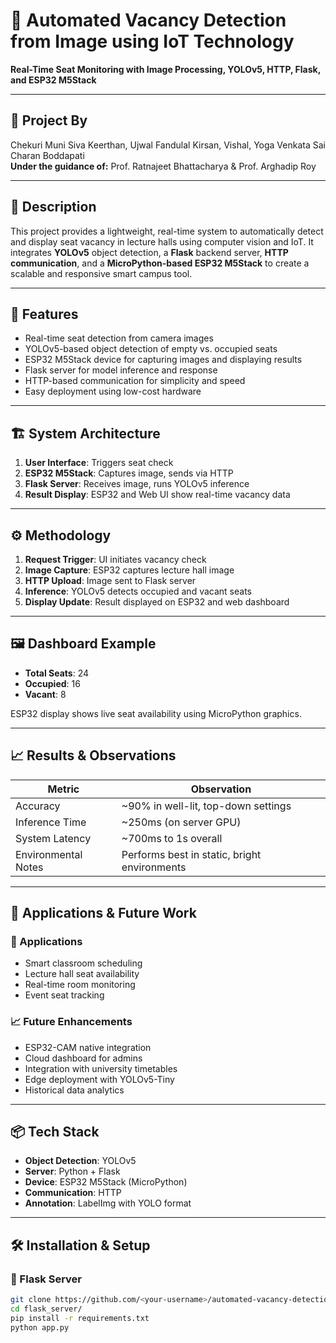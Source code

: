 # 📍 Automated Vacancy Detection from Image using IoT Technology

**Real-Time Seat Monitoring with Image Processing, YOLOv5, HTTP, Flask, and ESP32 M5Stack**

---

## 🧠 Project By

Chekuri Muni Siva Keerthan, Ujwal Fandulal Kirsan, Vishal, Yoga Venkata Sai Charan Boddapati  
**Under the guidance of:** Prof. Ratnajeet Bhattacharya & Prof. Arghadip Roy

---

## 📝 Description

This project provides a lightweight, real-time system to automatically detect and display seat vacancy in lecture halls using computer vision and IoT. It integrates **YOLOv5** object detection, a **Flask** backend server, **HTTP communication**, and a **MicroPython-based ESP32 M5Stack** to create a scalable and responsive smart campus tool.

---

## 🚀 Features

- Real-time seat detection from camera images
- YOLOv5-based object detection of empty vs. occupied seats
- ESP32 M5Stack device for capturing images and displaying results
- Flask server for model inference and response
- HTTP-based communication for simplicity and speed
- Easy deployment using low-cost hardware

---

## 🏗️ System Architecture

1. **User Interface**: Triggers seat check  
2. **ESP32 M5Stack**: Captures image, sends via HTTP  
3. **Flask Server**: Receives image, runs YOLOv5 inference  
4. **Result Display**: ESP32 and Web UI show real-time vacancy data  


---

## ⚙️ Methodology

1. **Request Trigger**: UI initiates vacancy check  
2. **Image Capture**: ESP32 captures lecture hall image  
3. **HTTP Upload**: Image sent to Flask server  
4. **Inference**: YOLOv5 detects occupied and vacant seats  
5. **Display Update**: Result displayed on ESP32 and web dashboard  

---

## 🖼️ Dashboard Example

- **Total Seats**: 24  
- **Occupied**: 16  
- **Vacant**: 8  

ESP32 display shows live seat availability using MicroPython graphics.

---

## 📈 Results & Observations

| Metric             | Observation                          |
|--------------------|--------------------------------------|
| Accuracy           | ~90% in well-lit, top-down settings |
| Inference Time     | ~250ms (on server GPU)              |
| System Latency     | ~700ms to 1s overall                |
| Environmental Notes| Performs best in static, bright environments |

---

## 🔮 Applications & Future Work

### 📌 Applications
- Smart classroom scheduling
- Lecture hall seat availability
- Real-time room monitoring
- Event seat tracking

### 📈 Future Enhancements
- ESP32-CAM native integration  
- Cloud dashboard for admins  
- Integration with university timetables  
- Edge deployment with YOLOv5-Tiny  
- Historical data analytics  

---

## 📦 Tech Stack

- **Object Detection**: YOLOv5  
- **Server**: Python + Flask  
- **Device**: ESP32 M5Stack (MicroPython)  
- **Communication**: HTTP  
- **Annotation**: LabelImg with YOLO format

---

## 🛠️ Installation & Setup

### 🔧 Flask Server
```bash
git clone https://github.com/<your-username>/automated-vacancy-detection-iot
cd flask_server/
pip install -r requirements.txt
python app.py
